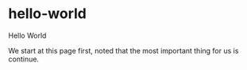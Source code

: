# hello-world
Hello World

We start at this page first, noted that the most important thing for us is continue.
